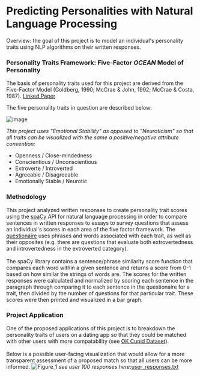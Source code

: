 # Predicting Personalities with Natural Language Processing

Overview: the goal of this project is to model an individual's personality traits using NLP algorithms on their written responses.

### Personality Traits Framework: Five-Factor *OCEAN* Model of Personality

The basis of personality traits used for this project are derived from the Five-Factor Model (Goldberg, 1990; McCrae & John, 1992; McCrae & Costa, 1987).
[Linked Paper](https://openpress.usask.ca/introductiontopsychology/chapter/personality-traits/#:~:text=The%20most%20widely%20used%20system,Extraversion%2C%20Agreeableness%2C%20and%20Neuroticism)

The five personality traits in question are described below:

![image](https://user-images.githubusercontent.com/28024140/222189312-4aa9e6bb-72fa-4330-ba88-b026df7a56f4.png)

*This project uses "Emotional Stability" as opposed to "Neuroticism" so that all traits can be visualized with the same a positive/negative attribute convention:* 
- Openness / Close-mindedness
- Conscientious / Unconscientious
- Extroverte / Introverted
- Agreeable / Disagreeable
- Emotionally Stable / Neurotic

### Methodology

This project analyzed written responses to create personality trait scores using the [spaCy](https://spacy.io/) API for natural language processing in order to compare sentences in written responses to essays to survey questions that assess an individual's scores in each area of the five factor framework. The [questionaire](https://www.kaggle.com/datasets/tunguz/big-five-personality-test) uses phrases and words associated with each trait, as well as their opposites (e.g. there are questions that evaluate both extrovertedness and introvertedness in the extroverted category). 
<br />
<br />
The spaCy library contains a sentence/phrase similarity score function that compares each word within a given sentence and returns a score from 0-1 based on how similar the strings of words are. The scores for the written responses were calculated and normalized by scoring each sentence in the paragraph through comparing it to each sentence in the questionaire for a trait, then divided by the number of questions for that particular trait. These scores were then printed and visualized in a bar graph.

### Project Application

One of the proposed applications of this project is to breakdown the personality traits of users on a dating app so that they could be matched with other users with more compatability (see [OK Cupid Dataset](https://www.kaggle.com/datasets/andrewmvd/okcupid-profiles)). 
<br />
<br />
Below is a possible user-facing visualization that would allow for a more transparent assessment of a proposed match so that all users can be more informed.
![Figure_1](https://user-images.githubusercontent.com/28024140/226335205-0ddd2654-cc98-4951-929d-29be9ca2fb63.png)
*see user 100 responses here:*[user_responses.txt](https://github.com/eshurs/predicting_personalities/files/11017856/user_responses.txt)
